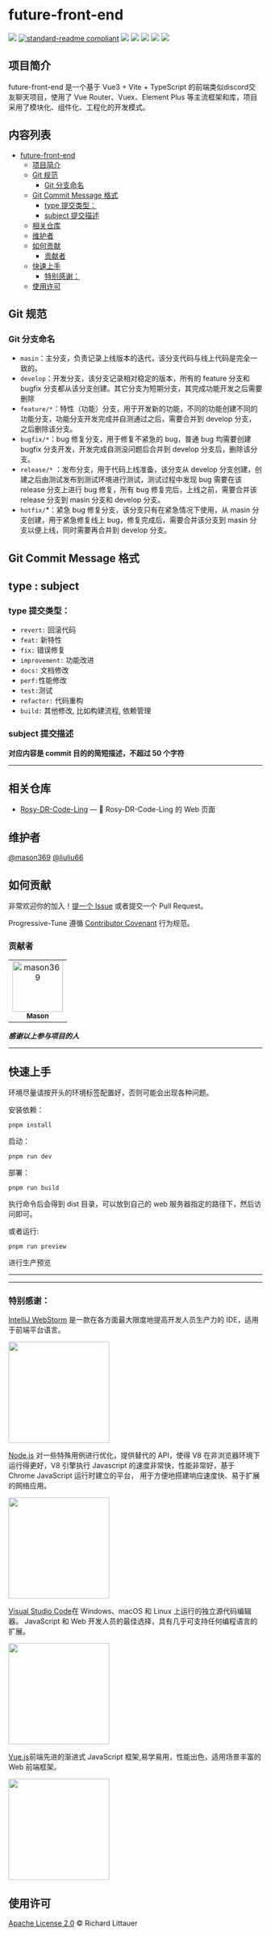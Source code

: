 # future-front-end
<!-- ![](https://img.shields.io/badge/%E7%8A%B6%E6%80%81-%E7%BB%B4%E6%8A%A4%E4%B8%AD-brightgreen) -->
<!--![](https://img.shields.io/badge/%E7%8A%B6%E6%80%81-%E5%B0%B1%E7%BB%AA-orange)-->

![](https://img.shields.io/badge/%E7%8A%B6%E6%80%81-%E9%A1%B9%E7%9B%AE%E5%BC%80%E5%8F%91%E4%B8%AD-green)<!--![](https://img.shields.io/badge/%E7%8A%B6%E6%80%81-%E5%B0%B1%E7%BB%AA-orange)-->
[![standard-readme compliant](https://img.shields.io/badge/readme%20style-standard-brightgreen.svg?style=flat-square)](https://github.com/RichardLitt/standard-readme)
[![](https://img.shields.io/crates/l/s)](https://img.shields.io/crates/l/s)
![](https://img.shields.io/badge/Vue-%5E3.2.47-success)
![](https://img.shields.io/badge/Node-%20%5E16.18.0-brightgreen)
![](https://img.shields.io/badge/Vite-%20%5E4.1.4-brightgreen)
![](https://img.shields.io/badge/npm-%5E9.5.1-orange)

## 项目简介
future-front-end 是一个基于 Vue3 + Vite + TypeScript 的前端类似discord交友聊天项目，使用了 Vue Router、Vuex、Element Plus 等主流框架和库，项目采用了模块化、组件化、工程化的开发模式。

 <h2>内容列表</h2>

- [future-front-end](#future-front-end)
  - [项目简介](#项目简介)
  - [Git 规范](#git-规范)
    - [Git 分支命名](#git-分支命名)
  - [Git Commit Message 格式](#git-commit-message-格式)
    - [type 提交类型：](#type-提交类型)
    - [subject 提交描述](#subject-提交描述)
  - [相关仓库](#相关仓库)
  - [维护者](#维护者)
  - [如何贡献](#如何贡献)
    - [贡献者](#贡献者)
  - [快速上手](#快速上手)
    - [特别感谢：](#特别感谢)
  - [使用许可](#使用许可)

## Git 规范

### Git 分支命名

-   `masin`：主分支，负责记录上线版本的迭代，该分支代码与线上代码是完全一致的。
-   `develop`：开发分支，该分支记录相对稳定的版本，所有的 feature 分支和 bugfix 分支都从该分支创建。其它分支为短期分支，其完成功能开发之后需要删除
-   `feature/*`：特性（功能）分支，用于开发新的功能，不同的功能创建不同的功能分支，功能分支开发完成并自测通过之后，需要合并到 develop 分支，之后删除该分支。
-   `bugfix/*`：bug 修复分支，用于修复不紧急的 bug，普通 bug 均需要创建 bugfix 分支开发，开发完成自测没问题后合并到 develop 分支后，删除该分支。
-   `release/*`
    ：发布分支，用于代码上线准备，该分支从 develop 分支创建，创建之后由测试发布到测试环境进行测试，测试过程中发现 bug 需要在该 release 分支上进行 bug 修复，所有 bug 修复完后，上线之前，需要合并该 release 分支到 masin 分支和 develop 分支。
-   `hotfix/`\*：紧急 bug 修复分支，该分支只有在紧急情况下使用，从 masin 分支创建，用于紧急修复线上 bug，修复完成后，需要合并该分支到 masin 分支以便上线，同时需要再合并到 develop 分支。

## Git Commit Message 格式

<h2>type : subject</h2>

### type 提交类型：

-   `revert:` 回滚代码
-   `feat:` 新特性
-   `fix:` 错误修复
-   `improvement:` 功能改进
-   `docs:` 文档修改
-   `perf:`性能修改
-   `test:`测试
-   `refactor:` 代码重构
-   `build:` 其他修改, 比如构建流程, 依赖管理

### subject 提交描述

**对应内容是 commit 目的的简短描述，不超过 50 个字符**

---

## 相关仓库

-   [Rosy-DR-Code-Ling](https://github.com/School-of-Website-Engineering/Rosy-DR-Code-Ling) — 💌 Rosy-DR-Code-Ling 的 Web 页面

## 维护者

[@mason369](https://github.com/mason369)
[@liuliu66](https://github.com/liusxs)

## 如何贡献

非常欢迎你的加入！[提一个 Issue](https://github.com/mason369/future/issues) 或者提交一个
Pull Request。

Progressive-Tune 遵循 [Contributor Covenant](http://contributor-covenant.org/version/1/3/0/) 行为规范。

### 贡献者

<!-- readme: collaborators,contributors -start -->
<table>
<tr>
    <td align="center">
        <a href="https://github.com/mason369">
            <img src="https://avatars.githubusercontent.com/u/93964390?v=4" width="100;" alt="mason369"/>
            <br />
            <sub><b>Mason</b></sub>
        </a>
    </td></tr>
</table>
<!-- readme: collaborators,contributors -end -->

**_感谢以上参与项目的人_**

---

## 快速上手

环境尽量请按开头的环境标签配置好，否则可能会出现各种问题。

安装依赖：

```
pnpm install
```

启动：

```
pnpm run dev
```

部署：

```
pnpm run build
```

执行命令后会得到 dist 目录，可以放到自己的 web 服务器指定的路径下，然后访问即可。

或者运行:
```
pnpm run preview
```
进行生产预览

---
---

### 特别感谢：

[IntelliJ WebStorm](https://zh.wikipedia.org/zh-hans/IntelliJ_IDEA) 是一款在各方面最大限度地提高开发人员生产力的 IDE，适用于前端平台语言。

<code><img src="https://resources.jetbrains.com/storage/products/company/brand/logos/WebStorm_icon.png?_gl=1*10616q8*_ga*MTEwMzE4MDQwOS4xNjU0NzQ0NjIw*_ga_9J976DJZ68*MTY1NTA5NzcyOC4yLjEuMTY1NTA5ODE3Ni42MA..&_ga=2.237879491.294686240.1655097729-1103180409.1654744620" style="width:200px; "/></code>

[Node.js](https://nodejs.org/en/) 对一些特殊用例进行优化，提供替代的 API，使得 V8 在非浏览器环境下运行得更好，V8 引擎执行 Javascript 的速度非常快，性能非常好，基于 Chrome
JavaScript 运行时建立的平台， 用于方便地搭建响应速度快、易于扩展的网络应用。

<code><img src="https://nodejs.org/static/images/logo.svg" style="width:200px; "/></code>

[Visual Studio Code](https://code.visualstudio.com/)在 Windows、macOS 和 Linux 上运行的独立源代码编辑器。
JavaScript 和 Web 开发人员的最佳选择，具有几乎可支持任何编程语言的扩展。

<code><img src="https://visualstudio.microsoft.com/wp-content/uploads/2019/09/vs-code-responsive-01-1.png" style="width:200px; "/></code>

[Vue.js](https://cn.vuejs.org/)前端先进的渐进式 JavaScript 框架,易学易用，性能出色，适用场景丰富的 Web 前端框架。

<code><img src="https://cn.vuejs.org/logo.svg" style="width:200px; " /></code>

## 使用许可

[Apache License 2.0](LICENSE) © Richard Littauer
